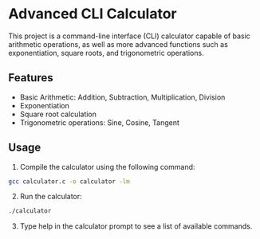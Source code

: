 # Advanced CLI Calculator

This project is a command-line interface (CLI) calculator capable of basic arithmetic operations, as well as more advanced functions such as exponentiation, square roots, and trigonometric operations.

## Features

- Basic Arithmetic: Addition, Subtraction, Multiplication, Division
- Exponentiation
- Square root calculation
- Trigonometric operations: Sine, Cosine, Tangent

## Usage

1. Compile the calculator using the following command:
```bash
gcc calculator.c -o calculator -lm
```

2. Run the calculator:
```bash
./calculator
```

3. Type help in the calculator prompt to see a list of available commands.

